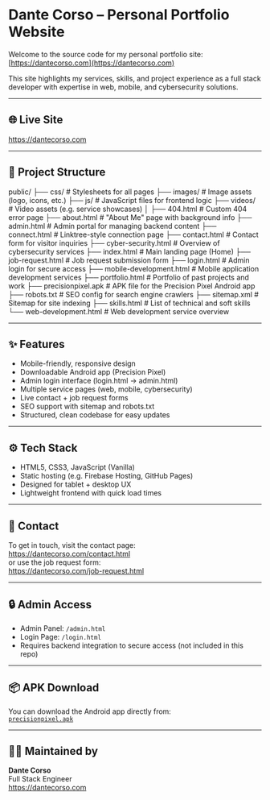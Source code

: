 # Dante Corso – Personal Portfolio Website

Welcome to the source code for my personal portfolio site: [https://dantecorso.com](https://dantecorso.com)

This site highlights my services, skills, and project experience as a full stack developer with expertise in web, mobile, and cybersecurity solutions.

---

## 🌐 Live Site

https://dantecorso.com

---

## 📁 Project Structure

public/
├── css/                      # Stylesheets for all pages
├── images/                   # Image assets (logo, icons, etc.)
├── js/                       # JavaScript files for frontend logic
├── videos/                   # Video assets (e.g. service showcases)
│
├── 404.html                  # Custom 404 error page
├── about.html                # "About Me" page with background info
├── admin.html                # Admin portal for managing backend content
├── connect.html              # Linktree-style connection page
├── contact.html              # Contact form for visitor inquiries
├── cyber-security.html       # Overview of cybersecurity services
├── index.html                # Main landing page (Home)
├── job-request.html          # Job request submission form
├── login.html                # Admin login for secure access
├── mobile-development.html   # Mobile application development services
├── portfolio.html            # Portfolio of past projects and work
├── precisionpixel.apk        # APK file for the Precision Pixel Android app
├── robots.txt                # SEO config for search engine crawlers
├── sitemap.xml               # Sitemap for site indexing
├── skills.html               # List of technical and soft skills
└── web-development.html      # Web development service overview

---

## ✨ Features

- Mobile-friendly, responsive design
- Downloadable Android app (Precision Pixel)
- Admin login interface (login.html → admin.html)
- Multiple service pages (web, mobile, cybersecurity)
- Live contact + job request forms
- SEO support with sitemap and robots.txt
- Structured, clean codebase for easy updates

---

## ⚙️ Tech Stack

- HTML5, CSS3, JavaScript (Vanilla)
- Static hosting (e.g. Firebase Hosting, GitHub Pages)
- Designed for tablet + desktop UX
- Lightweight frontend with quick load times

---

## 📩 Contact

To get in touch, visit the contact page:  
https://dantecorso.com/contact.html  
or use the job request form:  
https://dantecorso.com/job-request.html

---

## 🔒 Admin Access

- Admin Panel: `/admin.html`
- Login Page: `/login.html`
- Requires backend integration to secure access (not included in this repo)

---

## 📦 APK Download

You can download the Android app directly from:  
[`precisionpixel.apk`](https://dantecorso.com/precisionpixel.apk)

---

## 🧑‍💻 Maintained by

**Dante Corso**  
Full Stack Engineer  
https://dantecorso.com
